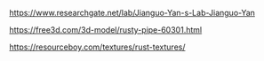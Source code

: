 
https://www.researchgate.net/lab/Jianguo-Yan-s-Lab-Jianguo-Yan



https://free3d.com/3d-model/rusty-pipe-60301.html



https://resourceboy.com/textures/rust-textures/
